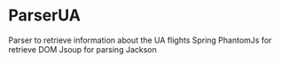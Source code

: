 # ParserUA

Parser to retrieve information about the UA flights
Spring
PhantomJs for retrieve DOM
Jsoup for parsing
Jackson
